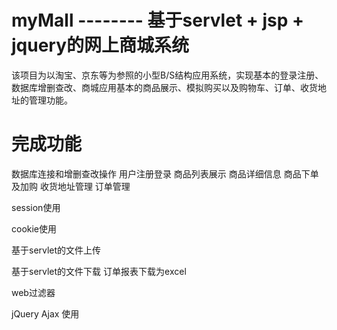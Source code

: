# myMall -------- 基于servlet + jsp + jquery的网上商城系统
该项目为以淘宝、京东等为参照的小型B/S结构应用系统，实现基本的登录注册、数据库增删查改、商城应用基本的商品展示、模拟购买以及购物车、订单、收货地址的管理功能。
# 完成功能
  数据库连接和增删查改操作
    用户注册登录
    商品列表展示
    商品详细信息
    商品下单及加购
    收货地址管理
    订单管理
    
  session使用
  
  cookie使用
  
  基于servlet的文件上传
  
  基于servlet的文件下载
    订单报表下载为excel
    
  web过滤器
  
  jQuery Ajax 使用
